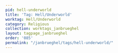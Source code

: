 ```yaml
---
pid: hell-underworld
title: 'Tag: Hell/Underworld'
worktag: Hell/Underworld
category: Religious
collection: worktags_janbrueghel
layout: tagpage_janbrueghel
order: '085'
permalink: "/janbrueghel/tags/hell-underworld/"
---
```

